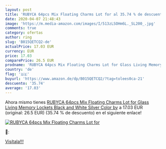 ```yaml
---
layout: post
title: 'RUBYCA 64pcs Mix Floating Charms Lot for al 35.74 % de descuento'
date: 2020-04-07 21:48:43
image: 'https://m.media-amazon.com/images/I/513zLSOHm6L._SL200_.jpg'
comments: true
category: ofertas
author: ring
slug: 'B015QETCQ2-de'
actualPrice: 17.03 EUR
currency: EUR
price: 17.03
comparePrice: 26.5 EUR
prodname: 'RUBYCA 64pcs Mix Floating Charms Lot for Glass Living Memory Lockets Black and White Silver Color by'
country: 'de'
flag: '🇩🇪'
buyurl: 'https://www.amazon.de/dp/B015QETCQ2/?tag=tolees0ca-21'
descuento: '35.74'
average: '17.03'
---
```


Ahora mismo tienes [RUBYCA 64pcs Mix Floating Charms Lot for Glass Living Memory Lockets Black and White Silver Color by](https://www.amazon.de/dp/B015QETCQ2/?tag=tolees0ca-21) a 17.03 EUR (original: 26.5 EUR) (35.74 %  de descuento) en el siguiente enlace!

[![RUBYCA 64pcs Mix Floating Charms Lot for](https://m.media-amazon.com/images/I/513zLSOHm6L._SL200_.jpg)](https://www.amazon.de/dp/B015QETCQ2/?tag=tolees0ca-21)

🔎:


[Visítala!!!](https://www.amazon.de/dp/B015QETCQ2/?tag=tolees0ca-21)
